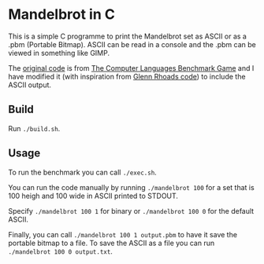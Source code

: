 Mandelbrot in C
===============

This is a simple C programme to print the Mandelbrot set as ASCII or as a .pbm (Portable Bitmap). ASCII can be read in a console and the .pbm can be viewed in something like GIMP.

The [original code](http://benchmarksgame.alioth.debian.org/u64q/program.php?test=mandelbrot&lang=gcc&id=2#sourcecode) is from [The Computer Languages Benchmark Game](http://benchmarksgame.alioth.debian.org) and I have modified it (with inspiration from [Glenn Rhoads code](http://docs.parrot.org/parrot/0.9.1/html/examples/pir/mandel.pir.html)) to include the ASCII output.

## Build

Run `./build.sh`.

## Usage

To run the benchmark you can call `./exec.sh`.

You can run the code manually by running `./mandelbrot 100` for a set that is 100 heigh and 100 wide in ASCII printed to STDOUT.

Specify `./mandelbrot 100 1` for binary or `./mandelbrot 100 0` for the default ASCII.

Finally, you can call `./mandelbrot 100 1 output.pbm` to have it save the portable bitmap to a file. To save the ASCII as a file you can run `./mandelbrot 100 0 output.txt`.
